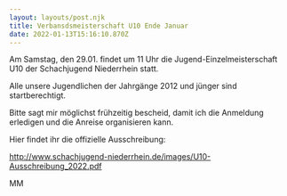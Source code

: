 ```yaml
---
layout: layouts/post.njk
title: Verbansdsmeisterschaft U10 Ende Januar
date: 2022-01-13T15:16:10.870Z
---
```

Am Samstag, den 29.01. findet um 11 Uhr die Jugend-Einzelmeisterschaft U10 der Schachjugend Niederrhein statt.

Alle unsere Jugendlichen der Jahrgänge 2012  und jünger sind startberechtigt.


Bitte sagt mir möglichst frühzeitig bescheid, damit ich die Anmeldung erledigen und die Anreise organisieren kann.


Hier findet ihr  die offizielle Ausschreibung:

<http://www.schachjugend-niederrhein.de/images/U10-Ausschreibung_2022.pdf>



MM